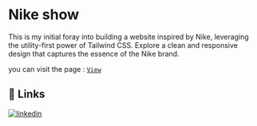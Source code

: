 
# Nike show

This is my initial foray into building a website inspired by Nike, leveraging the utility-first power of Tailwind CSS. Explore a clean and responsive design that captures the essence of the Nike brand.


 you can visit the page : [ `View`](https://nike-app-tailwindcss-bice.vercel.app)


## 🔗 Links 
[![linkedin](https://img.shields.io/badge/linkedin-0A66C2?style=for-the-badge&logo=linkedin&logoColor=white)](https://www.linkedin.com/in/dhaniyel-darvesh-256987280/)


